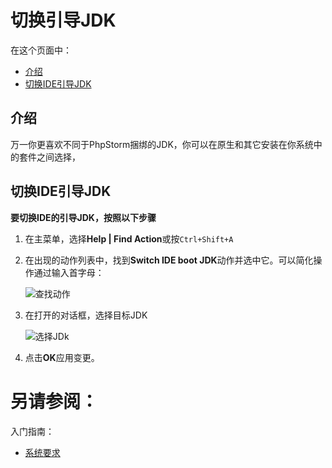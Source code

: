 # 切换引导JDK


在这个页面中：

* [介绍](#介绍)
* [切换IDE引导JDK](#切换IDE引导JDK)


## <span id='介绍'>介绍</span>

万一你更喜欢不同于PhpStorm捆绑的JDK，你可以在原生和其它安装在你系统中的套件之间选择，


## <span id='切换IDE引导JDK'>切换IDE引导JDK</span>

**要切换IDE的引导JDK，按照以下步骤**

1. 在主菜单，选择**Help | Find Action**或按`Ctrl+Shift+A`
2. 在出现的动作列表中，找到**Switch IDE boot JDK**动作并选中它。可以简化操作通过输入首字母：
    
    ![查找动作](http://image.jellychen.cn/uploads/2016/11/cl_findSwitchJDK.png)
    
3. 在打开的对话框，选择目标JDK
    
    ![选择JDk](http://image.jellychen.cn/uploads/2016/11/cl_switchJDK.png)
    
4. 点击**OK**应用变更。






# 另请参阅：

入门指南：

* [系统要求](/初见PhpStorm/系统要求.md)